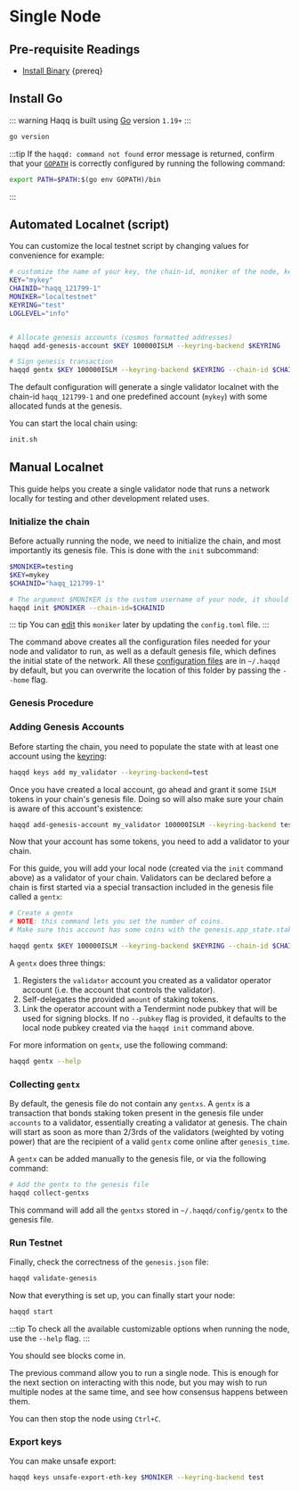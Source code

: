 <!--
order: 1
-->

# Single Node

## Pre-requisite Readings

- [Install Binary](./../../quickstart/installation.md)  {prereq}

## Install Go

::: warning
Haqq is built using [Go](https://golang.org/dl/) version `1.19+`
:::

```bash
go version
```

:::tip
If the `haqqd: command not found` error message is returned, confirm that your [`GOPATH`](https://golang.org/doc/gopath_code#GOPATH) is correctly configured by running the following command:

```bash
export PATH=$PATH:$(go env GOPATH)/bin
```
:::

## Automated Localnet (script)

You can customize the local testnet script by changing values for convenience for example:

```bash
# customize the name of your key, the chain-id, moniker of the node, keyring backend, and log level
KEY="mykey"
CHAINID="haqq_121799-1"
MONIKER="localtestnet"
KEYRING="test"
LOGLEVEL="info"


# Allocate genesis accounts (cosmos formatted addresses)
haqqd add-genesis-account $KEY 100000ISLM --keyring-backend $KEYRING

# Sign genesis transaction
haqqd gentx $KEY 100000ISLM --keyring-backend $KEYRING --chain-id $CHAINID
```

The default configuration will generate a single validator localnet with the chain-id
`haqq_121799-1` and one predefined account (`mykey`) with some allocated funds at the genesis.

You can start the local chain using:

```bash
init.sh
```

## Manual Localnet

This guide helps you create a single validator node that runs a network locally for testing and other development related uses.

### Initialize the chain

Before actually running the node, we need to initialize the chain, and most importantly its genesis file. This is done with the `init` subcommand:

```bash
$MONIKER=testing
$KEY=mykey
$CHAINID="haqq_121799-1"

# The argument $MONIKER is the custom username of your node, it should be human-readable.
haqqd init $MONIKER --chain-id=$CHAINID
```

::: tip
You can [edit](./../../quickstart/binary.md#configuring-the-node) this `moniker` later by updating the `config.toml` file.
:::

The command above creates all the configuration files needed for your node and validator to run, as well as a default genesis file, which defines the initial state of the network. All these [configuration files](./../../quickstart/binary.md#configuring-the-node) are in `~/.haqqd` by default, but you can overwrite the location of this folder by passing the `--home` flag.

### Genesis Procedure

### Adding Genesis Accounts

Before starting the chain, you need to populate the state with at least one account using the [keyring](./../keys-wallets/keyring.md#add-keys):

```bash
haqqd keys add my_validator --keyring-backend=test
```

Once you have created a local account, go ahead and grant it some `ISLM` tokens in your chain's genesis file. Doing so will also make sure your chain is aware of this account's existence:

```bash
haqqd add-genesis-account my_validator 100000ISLM --keyring-backend test
```

Now that your account has some tokens, you need to add a validator to your chain.

 For this guide, you will add your local node (created via the `init` command above) as a validator of your chain. Validators can be declared before a chain is first started via a special transaction included in the genesis file called a `gentx`:

```bash
# Create a gentx
# NOTE: this command lets you set the number of coins. 
# Make sure this account has some coins with the genesis.app_state.staking.params.bond_denom denom

haqqd gentx $KEY 100000ISLM --keyring-backend $KEYRING --chain-id $CHAINID
```

A `gentx` does three things:

1. Registers the `validator` account you created as a validator operator account (i.e. the account that controls the validator).
2. Self-delegates the provided `amount` of staking tokens.
3. Link the operator account with a Tendermint node pubkey that will be used for signing blocks. If no `--pubkey` flag is provided, it defaults to the local node pubkey created via the `haqqd init` command above.

For more information on `gentx`, use the following command:

```bash
haqqd gentx --help
```

### Collecting `gentx`

By default, the genesis file do not contain any `gentxs`. A `gentx` is a transaction that bonds
staking token present in the genesis file under `accounts` to a validator, essentially creating a
validator at genesis. The chain will start as soon as more than 2/3rds of the validators (weighted
by voting power) that are the recipient of a valid `gentx` come online after `genesis_time`.

A `gentx` can be added manually to the genesis file, or via the following command:

```bash
# Add the gentx to the genesis file
haqqd collect-gentxs
```

This command will add all the `gentxs` stored in `~/.haqqd/config/gentx` to the genesis file.

### Run Testnet

Finally, check the correctness of the `genesis.json` file:

```bash
haqqd validate-genesis
```

Now that everything is set up, you can finally start your node:

```bash
haqqd start
```

:::tip
To check all the available customizable options when running the node, use the `--help` flag.
:::

You should see blocks come in.

The previous command allow you to run a single node. This is enough for the next section on interacting with this node, but you may wish to run multiple nodes at the same time, and see how consensus happens between them.

You can then stop the node using `Ctrl+C`.

### Export keys

You can make unsafe export:

```bash
haqqd keys unsafe-export-eth-key $MONIKER --keyring-backend test
```
